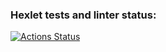 ### Hexlet tests and linter status:
[![Actions Status](https://github.com/prStudentka/python-pytest-testing-project-79/actions/workflows/hexlet-check.yml/badge.svg)](https://github.com/prStudentka/python-pytest-testing-project-79/actions)